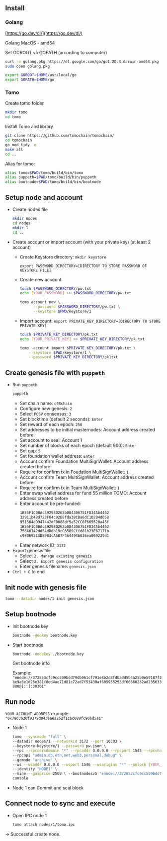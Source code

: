 ## Install

### Golang

[https://go.dev/dl/](https://go.dev/dl/)

Golang MacOS - amd64

Set GOROOT và GOPATH (arcording to computer)

```bash
curl -o golang.pkg https://dl.google.com/go/go1.20.4.darwin-amd64.pkg
sudo open golang.pkg
```

```bash
export GOROOT=$HOME/usr/local/go
export GOPATH=$HOME/go
```

### Tomo

Create tomo folder

```bash
mkdir tomo
cd tomo
```

Install Tomo and library

```bash
git clone https://github.com/tomochain/tomochain/
cd tomochain
go mod tidy -e
make all
cd ..
```

Alias for tomo:

```bash
alias tomo=$PWD/tomo/build/bin/tomo
alias puppeth=$PWD/tomo/build/bin/puppeth
alias bootnode=$PWD/tomo/build/bin/bootnode
```

## Setup node and account

- Create nodes file
  ```bash
  mkdir nodes
  cd nodes
  mkdir 1
  cd ..
  ```
- Create account or import account (with your private key) (at least 2 account)

  - Create Keystore directory:
    `mkdir keystore`

    `export PASSWORD_DIRECTORY=[DIRECTORY TO STORE PASSWORD OF KEYSTORE FILE]`

  - Create new account:
    ```bash
    touch $PASSWORD_DIRECTORY/pw.txt
    echo [YOUR_PASSWORD] >> $PASSWORD_DIRECTORY/pw.txt
    ```
    ```bash
    tomo account new \
          --password $PASSWORD_DIRECTORY/pw.txt \
          --keystore $PWD/keystore/1
    ```
  - Import account:
    `export PRIVATE_KEY_DIRECTORY=[DIRECTORY TO STORE PRIVATE KEY]`

    ```bash
    touch $PRIVATE_KEY_DIRECTORY/pk.txt
    echo [YOUR_PRIVATE_KEY] >> $PRIVATE_KEY_DIRECTORY/pk.txt
    ```

    ```bash
    tomo  account import $PRIVATE_KEY_DIRECTORY/pk.txt \
        --keystore $PWD/keystore/1 \
        --password $PRIVATE_KEY_DIRECTORY/pk1txt
    ```

## Create genesis file with `puppeth`

- Run `puppeth`
  ```bash
  puppeth
  ```
  - Set chain name: `c98chain`
  - Configure new genesis: `2`
  - Select `POSV` consensus: `3`
  - Set blocktime (default 2 seconds): `Enter`
  - Set reward of each epoch: `250`
  - Set addresses to be initial masternodes: Account address created before
  - Set account to seal: Account 1
  - Set number of blocks of each epoch (default 900): `Enter`
  - Set gap: `5`
  - Set foundation wallet address: `Enter`
  - Account confirm Foundation MultiSignWallet: Account address created before
  - Require for confirm tx in Foudation MultiSignWallet: `1`
  - Account confirm Team MultiSignWallet: Account address created before
  - Require for confirm tx in Team MultiSignWallet: `1`
  - Enter swap wallet address for fund 55 million TOMO: Account address created before
  - Enter account be pre-funded:
    ```bash
    1BE6F1C0BAc392980262b084306751FD34Ab4462
    32911b48d723F04c92B8fda38CBa6dC1D2B4d058
    951564eD947442dF0088df5a52CC8F665520a45f
    1BE6F1C0BAc392980262b084306751FD34Ab4462
    756A6142dd54dD0b19cC6589Cffd81b23E67171b
    c980E9513D8983cA507F4A44946036ea069239d1
    ```
  - Enter network ID: `3172`
- Export genesis file
  - Select `2. Manage existing genesis`
  - Select `2. Export genesis configuration`
  - Enter genesis filename: `genesis.json`
- `Ctrl + C` to end

## Init node with genesis file

```bash
tomo --datadir nodes/1 init genesis.json
```

## Setup bootnode

- Init bootnode key
  ```bash
  bootnode -genkey bootnode.key
  ```
- Start bootnode

  ```bash
  bootnode -nodekey ./bootnode.key
  ```

  Get bootnode info

  Example: `"enode://372853cfc9cc509bdd79db961cf791e8b2c8fdbadd5b4a25b0e59187f3be9a6e1d26e381f8ed4ae71d81c72ad7f53430af605955293df66660232ad235633880@[::]:30301"`

## Run node

`YOUR_ACCOUNT_ADDRESS` example: `"0x79d3620f9379d043eaea262f1cac689fc906d5a1"`

- Node 1

  ```bash
  tomo --syncmode "full" \
  --datadir nodes/1 --networkid 3172 --port 10303 \
  --keystore keystore/1 --password pw.json \
  --rpc --rpccorsdomain "*" --rpcaddr 0.0.0.0 --rpcport 1545 --rpcvhosts "*" \
  --rpcapi "admin,db,eth,net,web3,personal,debug" \
  --gcmode "archive" \
  --ws --wsaddr 0.0.0.0 --wsport 1546 --wsorigins "*" --unlock [YOUR_ACCOUNT_ADDRESS] \
  --identity "NODE1" \
  --mine --gasprice 2500 \ --bootnodesv5 "enode://372853cfc9cc509bdd79db961cf791e8b2c8fdbadd5b4a25b0e59187f3be9a6e1d26e381f8ed4ae71d81c72ad7f53430af605955293df66660232ad235633880@[::]:30301" \
  console
  ```

- Node 1 can Commit and seal block

## Connect node to sync and execute

- Open IPC node 1
  ```bash
  tomo attach nodes/1/tomo.ipc
  ```

→ Successful create node.
